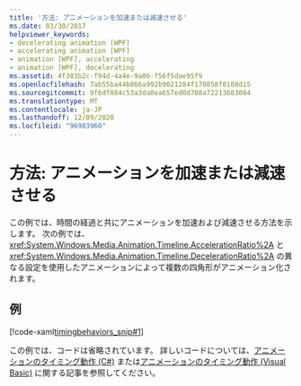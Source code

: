 ```yaml
---
title: '方法: アニメーションを加速または減速させる'
ms.date: 03/30/2017
helpviewer_keywords:
- decelerating animation [WPF]
- accelerating animation [WPF]
- animation [WPF], accelerating
- animation [WPF], decelerating
ms.assetid: 4f383b2c-f94d-4a4e-9a06-f56f5dae95f9
ms.openlocfilehash: 7ab55ba44b866a992b9021284f170858f0108d15
ms.sourcegitcommit: 9f6df084c53a3da0ea657ed0d708a72213683084
ms.translationtype: MT
ms.contentlocale: ja-JP
ms.lasthandoff: 12/09/2020
ms.locfileid: "96983960"
---
```

# <a name="how-to-accelerate-or-decelerate-an-animation"></a>方法: アニメーションを加速または減速させる

この例では、時間の経過と共にアニメーションを加速および減速させる方法を示します。 次の例では、<xref:System.Windows.Media.Animation.Timeline.AccelerationRatio%2A> と <xref:System.Windows.Media.Animation.Timeline.DecelerationRatio%2A> の異なる設定を使用したアニメーションによって複数の四角形がアニメーション化されます。  
  
## <a name="example"></a>例  
 [!code-xaml[timingbehaviors_snip#1](~/samples/snippets/csharp/VS_Snippets_Wpf/timingbehaviors_snip/CSharp/AccelDecelExample.xaml#1)]  
  
 この例では、コードは省略されています。 詳しいコードについては、[アニメーションのタイミング動作 (C#)](https://github.com/dotnet/docs/tree/master/samples/snippets/csharp/VS_Snippets_Wpf/timingbehaviors_procedural_snip/CSharp) または[アニメーションのタイミング動作 (Visual Basic)](https://github.com/dotnet/docs/tree/master/samples/snippets/visualbasic/VS_Snippets_Wpf/timingbehaviors_procedural_snip/visualbasic) に関する記事を参照してください。
